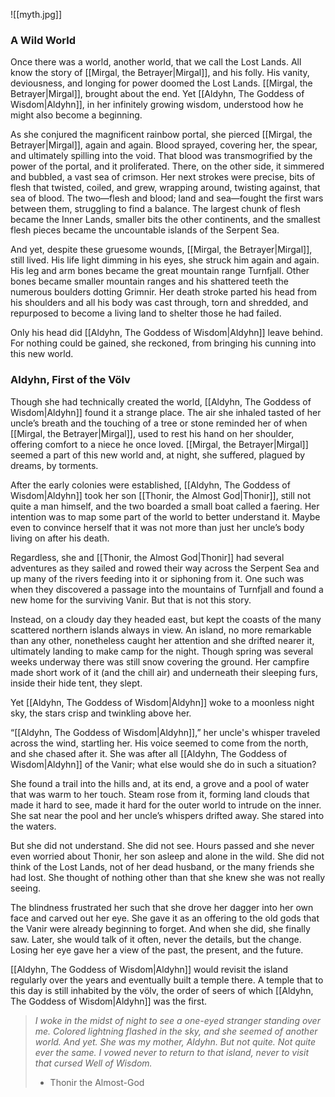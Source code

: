 ![[myth.jpg]]
### A Wild World
Once there was a world, another world, that we call the Lost Lands. All know the story of [[Mirgal, the Betrayer|Mirgal]], and his folly. His vanity, deviousness, and longing for power doomed the Lost Lands. [[Mirgal, the Betrayer|Mirgal]], brought about the end. Yet [[Aldyhn, The Goddess of Wisdom|Aldyhn]], in her infinitely growing wisdom, understood how he might also become a beginning. 

As she conjured the magnificent rainbow portal, she pierced [[Mirgal, the Betrayer|Mirgal]], again and again. Blood sprayed, covering her, the spear, and ultimately spilling into the void. That blood was transmogrified by the power of the portal, and it proliferated. There, on the other side, it simmered and bubbled, a vast sea of crimson. Her next strokes were precise, bits of flesh that twisted, coiled, and grew, wrapping around, twisting against, that sea of blood. The two—flesh and blood; land and sea—fought the first wars between them, struggling to find a balance. The largest chunk of flesh became the Inner Lands, smaller bits the other continents, and the smallest flesh pieces became the uncountable islands of the Serpent Sea.

And yet, despite these gruesome wounds, [[Mirgal, the Betrayer|Mirgal]], still lived. His life light dimming in his eyes, she struck him again and again. His leg and arm bones became the great mountain range Turnfjall. Other bones became smaller mountain ranges and his shattered teeth the numerous boulders dotting Grimnir. Her death stroke parted his head from his shoulders and all his body was cast through, torn and shredded, and repurposed to become a living land to shelter those he had failed.

Only his head did [[Aldyhn, The Goddess of Wisdom|Aldyhn]] leave behind. For nothing could be gained, she reckoned, from bringing his cunning into this new world.

### Aldyhn, First of the Völv
Though she had technically created the world, [[Aldyhn, The Goddess of Wisdom|Aldyhn]] found it a strange place. The air she inhaled tasted of her uncle’s breath and the touching of a tree or stone reminded her of when [[Mirgal, the Betrayer|Mirgal]], used to rest his hand on her shoulder, offering comfort to a niece he once loved. [[Mirgal, the Betrayer|Mirgal]] seemed a part of this new world and, at night, she suffered, plagued by dreams, by torments.

After the early colonies were established, [[Aldyhn, The Goddess of Wisdom|Aldyhn]] took her son [[Thonir, the Almost God|Thonir]], still not quite a man himself, and the two boarded a small boat called a faering. Her intention was to map some part of the world to better understand it. Maybe even to convince herself that it was not more than just her uncle’s body living on after his death.

Regardless, she and [[Thonir, the Almost God|Thonir]] had several adventures as they sailed and rowed their way across the Serpent Sea and up many of the rivers feeding into it or siphoning from it. One such was when they discovered a passage into the mountains of Turnfjall and found a new home for the surviving Vanir. But that is not this story.

Instead, on a cloudy day they headed east, but kept the coasts of the many scattered northern islands always in view. An island, no more remarkable than any other, nonetheless caught her attention and she drifted nearer it, ultimately landing to make camp for the night. Though spring was several weeks underway there was still snow covering the ground. Her campfire made short work of it (and the chill air) and underneath their sleeping furs, inside their hide tent, they slept.

Yet [[Aldyhn, The Goddess of Wisdom|Aldyhn]] woke to a moonless night sky, the stars crisp and twinkling above her.

“[[Aldyhn, The Goddess of Wisdom|Aldyhn]],” her uncle's whisper traveled across the wind, startling her. His voice seemed to come from the north, and she chased after it. She was after all [[Aldyhn, The Goddess of Wisdom|Aldyhn]] of the Vanir; what else would she do in such a situation?

She found a trail into the hills and, at its end, a grove and a pool of water that was warm to her touch. Steam rose from it, forming land clouds that made it hard to see, made it hard for the outer world to intrude on the inner. She sat near the pool and her uncle’s whispers drifted away. She stared into the waters.

But she did not understand. She did not see. Hours passed and she never even worried about Thonir, her son asleep and alone in the wild. She did not think of the Lost Lands, not of her dead husband, or the many friends she had lost. She thought of nothing other than that she knew she was not really seeing.

The blindness frustrated her such that she drove her dagger into her own face and carved out her eye. She gave it as an offering to the old gods that the Vanir were already beginning to forget. And when she did, she finally saw. Later, she would talk of it often, never the details, but the change. Losing her eye gave her a view of the past, the present, and the future.

[[Aldyhn, The Goddess of Wisdom|Aldyhn]] would revisit the island regularly over the years and eventually built a temple there. A temple that to this day is still inhabited by the völv, the order of seers of which [[Aldyhn, The Goddess of Wisdom|Aldyhn]] was the first.


> _I woke in the midst of night to see a one-eyed stranger standing over me. Colored lightning flashed in the sky, and she seemed of another world. And yet. She was my mother, Aldyhn. But not quite. Not quite ever the same. I vowed never to return to that island, never to visit that cursed Well of Wisdom._  
> - Thonir the Almost-God